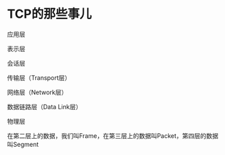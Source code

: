 # TCP的那些事儿





应用层

表示层

会话层

传输层（Transport层）

网络层（Network层）

数据链路层（Data Link层）

物理层

在第二层上的数据，我们叫Frame，在第三层上的数据叫Packet，第四层的数据叫Segment